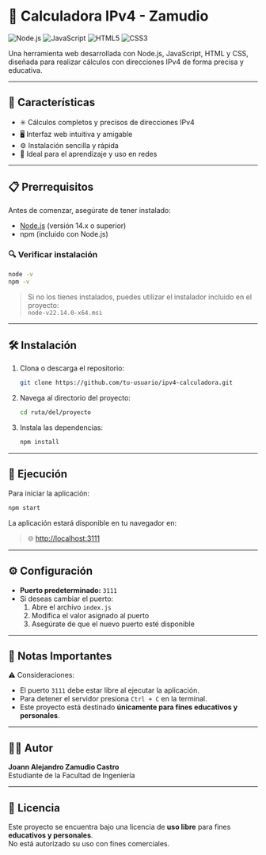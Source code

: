 # 🔢 Calculadora IPv4 - Zamudio

![Node.js](https://img.shields.io/badge/Node.js-43853D?style=for-the-badge&logo=node.js&logoColor=white)
![JavaScript](https://img.shields.io/badge/JavaScript-F7DF1E?style=for-the-badge&logo=javascript&logoColor=black)
![HTML5](https://img.shields.io/badge/HTML5-E34F26?style=for-the-badge&logo=html5&logoColor=white)
![CSS3](https://img.shields.io/badge/CSS3-1572B6?style=for-the-badge&logo=css3&logoColor=white)

Una herramienta web desarrollada con Node.js, JavaScript, HTML y CSS, diseñada para realizar cálculos con direcciones IPv4 de forma precisa y educativa.

---

## 🌟 Características

- ✳️ Cálculos completos y precisos de direcciones IPv4  
- 🖥️ Interfaz web intuitiva y amigable  
- ⚙️ Instalación sencilla y rápida  
- 📘 Ideal para el aprendizaje y uso en redes

---

## 📋 Prerrequisitos

Antes de comenzar, asegúrate de tener instalado:

- [Node.js](https://nodejs.org/) (versión 14.x o superior)
- npm (incluido con Node.js)

### 🔍 Verificar instalación

```bash
node -v
npm -v
```

> Si no los tienes instalados, puedes utilizar el instalador incluido en el proyecto:  
> `node-v22.14.0-x64.msi`

---

## 🛠️ Instalación

1. Clona o descarga el repositorio:
   ```bash
   git clone https://github.com/tu-usuario/ipv4-calculadora.git
   ```

2. Navega al directorio del proyecto:
   ```bash
   cd ruta/del/proyecto
   ```

3. Instala las dependencias:
   ```bash
   npm install
   ```

---

## 🚀 Ejecución

Para iniciar la aplicación:

```bash
npm start
```

La aplicación estará disponible en tu navegador en:

> 🌐 [http://localhost:3111](http://localhost:3111)

---

## ⚙️ Configuración

- **Puerto predeterminado:** `3111`
- Si deseas cambiar el puerto:
  1. Abre el archivo `index.js`
  2. Modifica el valor asignado al puerto
  3. Asegúrate de que el nuevo puerto esté disponible

---

## 📌 Notas Importantes

⚠️ Consideraciones:

- El puerto `3111` debe estar libre al ejecutar la aplicación.
- Para detener el servidor presiona `Ctrl + C` en la terminal.
- Este proyecto está destinado **únicamente para fines educativos y personales**.

---

## 👨‍💻 Autor

**Joann Alejandro Zamudio Castro**  
Estudiante de la Facultad de Ingeniería

---

## 📜 Licencia

Este proyecto se encuentra bajo una licencia de **uso libre** para fines **educativos y personales**.  
No está autorizado su uso con fines comerciales.
